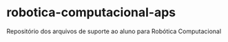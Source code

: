 # robotica-computacional-aps
Repositório dos arquivos de suporte ao aluno para Robótica Computacional
